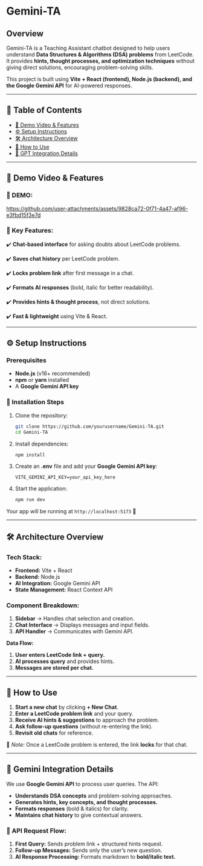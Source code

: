 # Gemini-TA

## Overview
Gemini-TA is a Teaching Assistant chatbot designed to help users understand **Data Structures & Algorithms (DSA) problems** from LeetCode. It provides **hints, thought processes, and optimization techniques** without giving direct solutions, encouraging problem-solving skills.

This project is built using **Vite + React (frontend), Node.js (backend), and the Google Gemini API** for AI-powered responses.

---

## 📑 Table of Contents
- [🎥 Demo Video & Features](#-demo-video--features)
- [⚙️ Setup Instructions](#%EF%B8%8F-setup-instructions)
- [🛠️ Architecture Overview](#%EF%B8%8F-architecture-overview)
- [🚀 How to Use](#-how-to-use)
- [🤖 GPT Integration Details](#-gpt-integration-details)

---

## 🎥 Demo Video & Features

### 🔹 DEMO:

https://github.com/user-attachments/assets/9828ca72-0f71-4a47-af96-e3fbd15f3e7d



### 🔹 Key Features:
✔️ **Chat-based interface** for asking doubts about LeetCode problems.

✔️ **Saves chat history** per LeetCode problem.

✔️ **Locks problem link** after first message in a chat.

✔️ **Formats AI responses** (bold, italic for better readability).

✔️ **Provides hints & thought process**, not direct solutions.

✔️ **Fast & lightweight** using Vite & React.

---

## ⚙️ Setup Instructions

### Prerequisites
- **Node.js** (v16+ recommended)
- **npm** or **yarn** installed
- A **Google Gemini API key**

### 🔧 Installation Steps
1. Clone the repository:
   ```sh
   git clone https://github.com/yourusername/Gemini-TA.git
   cd Gemini-TA
   ```
2. Install dependencies:
   ```sh
   npm install
   ```
3. Create an **.env** file and add your **Google Gemini API key**:
   ```env
   VITE_GEMINI_API_KEY=your_api_key_here
   ```
4. Start the application:
   ```sh
   npm run dev
   ```

Your app will be running at `http://localhost:5173` 🚀

---

## 🛠️ Architecture Overview
### **Tech Stack:**
- **Frontend:** Vite + React
- **Backend:** Node.js
- **AI Integration:** Google Gemini API
- **State Management:** React Context API

### **Component Breakdown:**
1. **Sidebar** → Handles chat selection and creation.
2. **Chat Interface** → Displays messages and input fields.
3. **API Handler** → Communicates with Gemini API.

**Data Flow:**
1. **User enters LeetCode link + query.**
2. **AI processes query** and provides hints.
3. **Messages are stored per chat.**

---

## 🚀 How to Use
1. **Start a new chat** by clicking **+ New Chat**.
2. **Enter a LeetCode problem link** and your query.
3. **Receive AI hints & suggestions** to approach the problem.
4. **Ask follow-up questions** (without re-entering the link).
5. **Revisit old chats** for reference.

🔹 *Note:* Once a LeetCode problem is entered, the link **locks** for that chat.

---

## 🤖 Gemini Integration Details
We use **Google Gemini API** to process user queries. The API:
- **Understands DSA concepts** and problem-solving approaches.
- **Generates hints, key concepts, and thought processes.**
- **Formats responses** (bold & italics) for clarity.
- **Maintains chat history** to give contextual answers.

### 🔹 API Request Flow:
1. **First Query:** Sends problem link + structured hints request.
2. **Follow-up Messages:** Sends only the user’s new question.
3. **AI Response Processing:** Formats markdown to **bold/italic text.**


